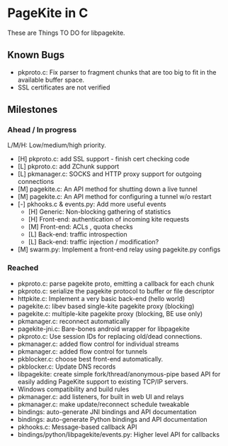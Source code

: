 # PageKite in C #

These are Things TO DO for libpagekite.


## Known Bugs ##

   * pkproto.c: Fix parser to fragment chunks that are too big to fit in the
                available buffer space.
   * SSL certificates are not verified


## Milestones ##

### Ahead / In progress ###

L/M/H: Low/medium/high priority.

   * [H] pkproto.c: add SSL support - finish cert checking code
   * [L] pkproto.c: add ZChunk support
   * [L] pkmanager.c: SOCKS and HTTP proxy support for outgoing connections
   * [M] pagekite.c: An API method for shutting down a live tunnel
   * [M] pagekite.c: An API method for configuring a tunnel w/o restart
   * [-] pkhooks.c & events.py: Add more useful events
      * [H] Generic: Non-blocking gathering of statistics
      * [H] Front-end: authentication of incoming kite requests
      * [M] Front-end: ACLs , quota checks
      * [L] Back-end: traffic introspection
      * [L] Back-end: traffic injection / modification?
   * [M] swarm.py: Implement a front-end relay using pagekite.py configs


### Reached ###

   * pkproto.c: parse pagekite proto, emitting a callback for each chunk
   * pkproto.c: serialize the pagekite protocol to buffer or file descriptor
   * httpkite.c: Implement a very basic back-end (hello world)
   * pagekite.c: libev based single-kite pagekite proxy (blocking)
   * pagekite.c: multiple-kite pagekite proxy (blocking, BE use only)
   * pkmanager.c: reconnect automatically
   * pagekite-jni.c: Bare-bones android wrapper for libpagekite
   * pkproto.c: Use session IDs for replacing old/dead connections.
   * pkmanager.c: added flow control for individual streams
   * pkmanager.c: added flow control for tunnels
   * pkblocker.c: choose best front-end automatically.
   * pkblocker.c: Update DNS records
   * libpagekite: create simple fork/thread/anonymous-pipe based API for
                  easily adding PageKite support to existing TCP/IP servers.
   * Windows compatibility and build rules
   * pkmanager.c: add listeners, for built in web UI and relays
   * pkmanager.c: make update/reconnect schedule tweakable
   * bindings: auto-generate JNI bindings and API documentation
   * bindings: auto-generate Python bindings and API documentation
   * pkhooks.c: Message-based callback API
   * bindings/python/libpagekite/events.py: Higher level API for callbacks
